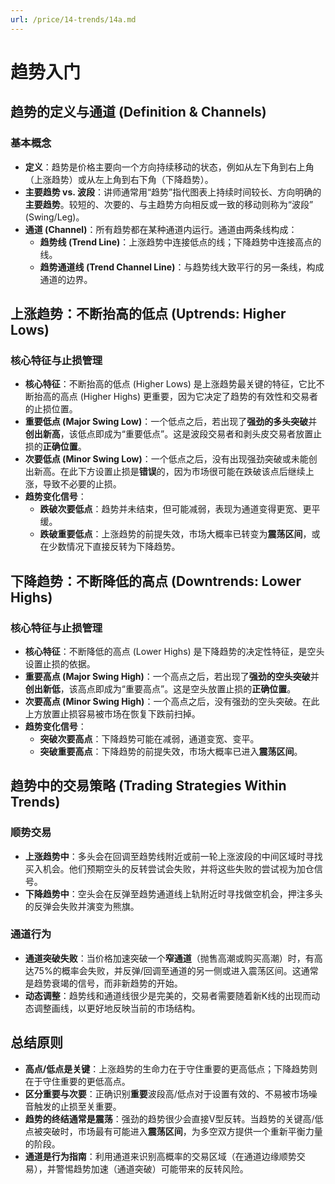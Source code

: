 ```yaml
---
url: /price/14-trends/14a.md
---
```

# 趋势入门

## 趋势的定义与通道 (Definition & Channels)

### 基本概念

* **定义**：趋势是价格主要向一个方向持续移动的状态，例如从左下角到右上角（上涨趋势）或从左上角到右下角（下降趋势）。
* **主要趋势 vs. 波段**：讲师通常用“趋势”指代图表上持续时间较长、方向明确的**主要趋势**。较短的、次要的、与主趋势方向相反或一致的移动则称为“波段” (Swing/Leg)。
* **通道 (Channel)**：所有趋势都在某种通道内运行。通道由两条线构成：
  * **趋势线 (Trend Line)**：上涨趋势中连接低点的线；下降趋势中连接高点的线。
  * **趋势通道线 (Trend Channel Line)**：与趋势线大致平行的另一条线，构成通道的边界。

## 上涨趋势：不断抬高的低点 (Uptrends: Higher Lows)

### 核心特征与止损管理

* **核心特征**：不断抬高的低点 (Higher Lows) 是上涨趋势最关键的特征，它比不断抬高的高点 (Higher Highs) 更重要，因为它决定了趋势的有效性和交易者的止损位置。
* **重要低点 (Major Swing Low)**：一个低点之后，若出现了**强劲的多头突破**并**创出新高**，该低点即成为“重要低点”。这是波段交易者和剥头皮交易者放置止损的**正确位置**。
* **次要低点 (Minor Swing Low)**：一个低点之后，没有出现强劲突破或未能创出新高。在此下方设置止损是**错误**的，因为市场很可能在跌破该点后继续上涨，导致不必要的止损。
* **趋势变化信号**：
  * **跌破次要低点**：趋势并未结束，但可能减弱，表现为通道变得更宽、更平缓。
  * **跌破重要低点**：上涨趋势的前提失效，市场大概率已转变为**震荡区间**，或在少数情况下直接反转为下降趋势。

## 下降趋势：不断降低的高点 (Downtrends: Lower Highs)

### 核心特征与止损管理

* **核心特征**：不断降低的高点 (Lower Highs) 是下降趋势的决定性特征，是空头设置止损的依据。
* **重要高点 (Major Swing High)**：一个高点之后，若出现了**强劲的空头突破**并**创出新低**，该高点即成为“重要高点”。这是空头放置止损的**正确位置**。
* **次要高点 (Minor Swing High)**：一个高点之后，没有强劲的空头突破。在此上方放置止损容易被市场在恢复下跌前扫掉。
* **趋势变化信号**：
  * **突破次要高点**：下降趋势可能在减弱，通道变宽、变平。
  * **突破重要高点**：下降趋势的前提失效，市场大概率已进入**震荡区间**。

## 趋势中的交易策略 (Trading Strategies Within Trends)

### 顺势交易

* **上涨趋势中**：多头会在回调至趋势线附近或前一轮上涨波段的中间区域时寻找买入机会。他们预期空头的反转尝试会失败，并将这些失败的尝试视为加仓信号。
* **下降趋势中**：空头会在反弹至趋势通道线上轨附近时寻找做空机会，押注多头的反弹会失败并演变为熊旗。

### 通道行为

* **通道突破失败**：当价格加速突破一个**窄通道**（抛售高潮或购买高潮）时，有高达75%的概率会失败，并反弹/回调至通道的另一侧或进入震荡区间。这通常是趋势衰竭的信号，而非新趋势的开始。
* **动态调整**：趋势线和通道线很少是完美的，交易者需要随着新K线的出现而动态调整画线，以更好地反映当前的市场结构。

## 总结原则

* **高点/低点是关键**：上涨趋势的生命力在于守住重要的更高低点；下降趋势则在于守住重要的更低高点。
* **区分重要与次要**：正确识别**重要**波段高/低点对于设置有效的、不易被市场噪音触发的止损至关重要。
* **趋势的终结通常是震荡**：强劲的趋势很少会直接V型反转。当趋势的关键高/低点被突破时，市场最有可能进入**震荡区间**，为多空双方提供一个重新平衡力量的阶段。
* **通道是行为指南**：利用通道来识别高概率的交易区域（在通道边缘顺势交易），并警惕趋势加速（通道突破）可能带来的反转风险。
